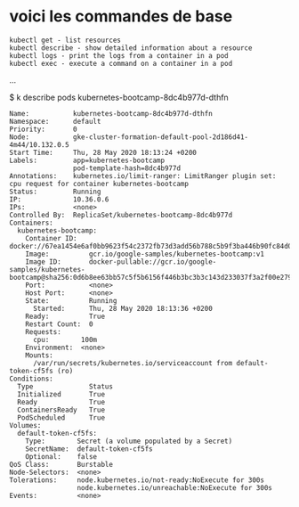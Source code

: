 # voici les commandes de base

    kubectl get - list resources
    kubectl describe - show detailed information about a resource
    kubectl logs - print the logs from a container in a pod
    kubectl exec - execute a command on a container in a pod
    
...

$ k describe pods kubernetes-bootcamp-8dc4b977d-dthfn

    
        
    Name:           kubernetes-bootcamp-8dc4b977d-dthfn
    Namespace:      default
    Priority:       0
    Node:           gke-cluster-formation-default-pool-2d186d41-4m44/10.132.0.5
    Start Time:     Thu, 28 May 2020 18:13:24 +0200
    Labels:         app=kubernetes-bootcamp
                    pod-template-hash=8dc4b977d
    Annotations:    kubernetes.io/limit-ranger: LimitRanger plugin set: cpu request for container kubernetes-bootcamp
    Status:         Running
    IP:             10.36.0.6
    IPs:            <none>
    Controlled By:  ReplicaSet/kubernetes-bootcamp-8dc4b977d
    Containers:
      kubernetes-bootcamp:
        Container ID:   docker://67ea1454e6af0bb9623f54c2372fb73d3add56b788c5b9f3ba446b90fc84d04e
        Image:          gcr.io/google-samples/kubernetes-bootcamp:v1
        Image ID:       docker-pullable://gcr.io/google-samples/kubernetes-bootcamp@sha256:0d6b8ee63bb57c5f5b6156f446b3bc3b3c143d233037f3a2f00e279c8fcc64af
        Port:           <none>
        Host Port:      <none>
        State:          Running
          Started:      Thu, 28 May 2020 18:13:36 +0200
        Ready:          True
        Restart Count:  0
        Requests:
          cpu:        100m
        Environment:  <none>
        Mounts:
          /var/run/secrets/kubernetes.io/serviceaccount from default-token-cf5fs (ro)
    Conditions:
      Type              Status
      Initialized       True 
      Ready             True 
      ContainersReady   True 
      PodScheduled      True 
    Volumes:
      default-token-cf5fs:
        Type:        Secret (a volume populated by a Secret)
        SecretName:  default-token-cf5fs
        Optional:    false
    QoS Class:       Burstable
    Node-Selectors:  <none>
    Tolerations:     node.kubernetes.io/not-ready:NoExecute for 300s
                     node.kubernetes.io/unreachable:NoExecute for 300s
    Events:          <none>
